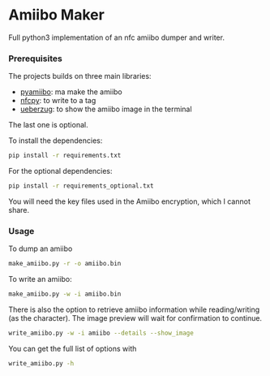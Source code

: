 # Amiibo Maker

Full python3 implementation of an nfc amiibo dumper and writer.


### Prerequisites

The projects builds on three main libraries:
- [pyamiibo](https://github.com/tobywf/pyamiibo): ma make the amiibo
- [nfcpy](https://github.com/nfcpy/nfcpy): to write to a tag
- [ueberzug](https://github.com/seebye/ueberzug): to show the amiibo image in the terminal

The last one is optional.

To install the dependencies:

```bash
pip install -r requirements.txt
```

For the optional dependencies:

```bash
pip install -r requirements_optional.txt
```

You will need the key files used in the Amiibo encryption, which I cannot share.


### Usage

To dump an amiibo

``` bash
make_amiibo.py -r -o amiibo.bin
```


To write an amiibo:

```bash
make_amiibo.py -w -i amiibo.bin
```


There is also the option to retrieve amiibo information while reading/writing (as the character). The image preview will wait for confirmation to continue.

```bash
write_amiibo.py -w -i amiibo --details --show_image
```

You can get the full list of options with

```bash
write_amiibo.py -h
```
